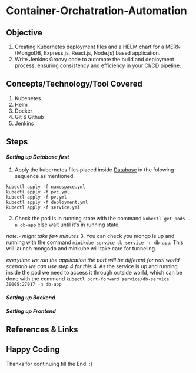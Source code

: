 # Container-Orchatration-Automation


## Objective
1. Creating Kubernetes deployment files and a HELM chart for a MERN (MongoDB, Express.js, React.js, Node.js) based application.
2. Write Jenkins Groovy code to automate the build and deployment process, ensuring consistency and efficiency in your CI/CD pipeline.


## Concepts/Technology/Tool Covered
1. Kubenetes
2. Helm
3. Docker
4. Git & Github
5. Jenkins

## Steps

#### _Setting up Database first_
1. Apply the kubernetes files placed inside [Database](./databaseMongoDB/) in the folowing sequence as mentioned.
```
kubectl apply -f namespace.yml
kubectl apply -f pvc.yml
kubectl apply -f pv.yml
kubectl apply -f deployment.yml
kubectl apply -f service.yml
```
2. Check the pod is in running state with the command `kubectl get pods -n db-app` else wait until it's in running state.

_note:- might take few minutes_
3. You can check you mongo is up and running with the command `minikube service db-service -n db-app`. This will launch mongodb and minkube will take care for tunneling.

_everytime we run the application the port will be different for real world scenario we can use step 4 for this_
4. As the service is up and running inside the pod we need to access it through outside world, which can be done with the command `kubectl port-forward service/db-service 30005:27017 -n db-app`

#### _Setting up Backend_

#### _Setting up Frontend_


## References & Links


## Happy Coding
Thanks for continuing till the End. :)